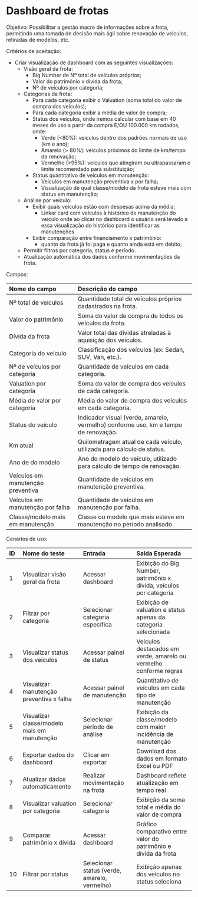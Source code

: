# **Dashboard de frotas**

Objetivo: Possibilitar a gestão macro de informações sobre a frota, permitindo uma tomada de decisão mais ágil sobre renovação de veículos, retiradas de modelos, etc.

Critérios de aceitação:

* Criar visualização de dashboard com as seguintes visualizações:  
  * Visão geral da frota:  
    * Big Number de Nº total de veículos próprios;  
    * Valor do patrimônio x dívida da frota;  
    * Nº de veículos por categoria;  
  * Categorias da frota:  
    * Para cada categoria exibir o Valuation (soma total do valor de compra dos veículos);  
    * Para cada categoria exibir a média de valor de compra;  
    * Status dos veículos, onde iremos calcular com base em 40 meses de uso a partir da compra E/OU 100.000 km rodados, onde:  
      * Verde (\<80%): veículos dentro dos padrões normais de uso (km e ano);  
      * Amarelo (\> 80%): veículos próximos do limite de km/tempo de renovação;  
      * Vermelho (\>95%): veículos que atingiram ou ultrapassaram o limite recomendado para substituição;  
    * Status quantitativo de veículos em manutenção:  
      * Veículos em manutenção preventiva x por falha;  
      * Visualização de qual classe/modelo da frota esteve mais com status em manutenção;  
  * Análise por veículo:   
    * Exibir quais veículos estão com despesas acima da média;  
      * Linkar card com veículos à histórico de manutenção do veículo onde ao clicar no dashboard o usuário será levado a essa visualização do histórico para identificar as manutenções  
    * Exibir comparação entre financiamento x patrimônio:  
      * quanto da frota já foi paga e quanto ainda está em débito;  
  * Permitir filtros por categoria, status e período.  
  * Atualização automática dos dados conforme movimentações da frota.

Campos:

| Nome do campo | Descrição do campo |
| :---- | :---- |
| Nº total de veículos | Quantidade total de veículos próprios cadastrados na frota. |
| Valor do patrimônio | Soma do valor de compra de todos os veículos da frota. |
| Dívida da frota | Valor total das dívidas atreladas à aquisição dos veículos. |
| Categoria do veículo | Classificação dos veículos (ex: Sedan, SUV, Van, etc.). |
| Nº de veículos por categoria | Quantidade de veículos em cada categoria. |
| Valuation por categoria | Soma do valor de compra dos veículos de cada categoria. |
| Média de valor por categoria | Média do valor de compra dos veículos em cada categoria. |
| Status do veículo | Indicador visual (verde, amarelo, vermelho) conforme uso, km e tempo de renovação. |
| Km atual | Quilometragem atual de cada veículo, utilizada para cálculo de status. |
| Ano de do modelo | Ano do modelo do veículo, utilizado para cálculo de tempo de renovação. |
| Veículos em manutenção preventiva | Quantidade de veículos em manutenção preventiva. |
| Veículos em manutenção por falha | Quantidade de veículos em manutenção por falha. |
| Classe/modelo mais em manutenção | Classe ou modelo que mais esteve em manutenção no período analisado. |

Cenários de uso:

| ID | Nome do teste | Entrada | Saída Esperada |
| :---- | :---- | :---- | :---- |
| 1 | Visualizar visão geral da frota | Acessar dashboard | Exibição do Big Number, patrimônio x dívida, veículos por categoria |
| 2 | Filtrar por categoria | Selecionar categoria específica | Exibição de valuation e status apenas da categoria selecionada |
| 3 | Visualizar status dos veículos | Acessar painel de status | Veículos destacados em verde, amarelo ou vermelho conforme regras |
| 4 | Visualizar manutenção preventiva x falha | Acessar painel de manutenção | Quantitativo de veículos em cada tipo de manutenção |
| 5 | Visualizar classe/modelo mais em manutenção | Selecionar período de análise | Exibição da classe/modelo com maior incidência de manutenção |
| 6 | Exportar dados do dashboard | Clicar em exportar | Download dos dados em formato Excel ou PDF |
| 7 | Atualizar dados automaticamente | Realizar movimentação na frota | Dashboard reflete atualização em tempo real |
| 8 | Visualizar valuation por categoria | Selecionar categoria | Exibição da soma total e média do valor de compra |
| 9 | Comparar patrimônio x dívida | Acessar dashboard | Gráfico comparativo entre valor do patrimônio e dívida da frota |
| 10 | Filtrar por status | Selecionar status (verde, amarelo, vermelho) | Exibição apenas dos veículos no status seleciona |

